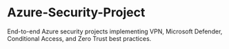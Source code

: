 # Azure-Security-Project
End-to-end Azure security projects implementing VPN, Microsoft Defender, Conditional Access, and Zero Trust best practices.
